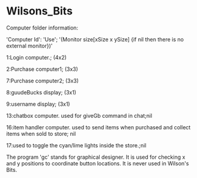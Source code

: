 Wilsons_Bits
============

Computer folder information:

'Computer Id': 'Use'; '(Monitor size[xSize x ySize] {if nil then there is no external monitor})'

1:Login computer.; (4x2)

2:Purchase computer1; (3x3)

7:Purchase computer2; (3x3)

8:guudeBucks display; (3x1)

9:username display; (3x1)

13:chatbox computer. used for giveGb command in chat;nil

16:item handler computer. used to send items when purchased and collect items when sold to store; nil

17:used to toggle the cyan/lime lights inside the store.;nil 


The program 'gc' stands for graphical designer. It is used for checking x and y positions to coordinate button locations.
It is never used in Wilson's Bits.
